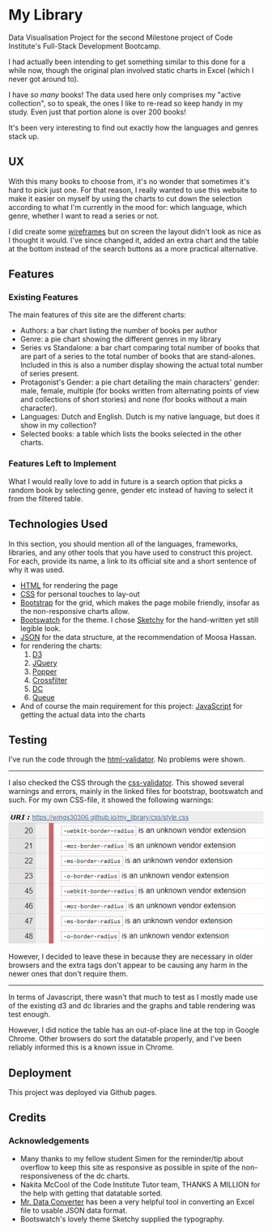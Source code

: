 # My Library

Data Visualisation Project for the second Milestone project of Code Institute's Full-Stack Development Bootcamp. 

I had actually been intending to get something similar to this done for a while now, though the original plan involved static charts in Excel (which I never got around to). 

I have *so many* books! The data used here only comprises my "active collection", so to speak, the ones I like to re-read so keep handy in my study. Even just that portion alone is over 200 books! 

It's been very interesting to find out exactly how the languages and genres stack up. 
 
## UX
 
With this many books to choose from, it's no wonder that sometimes it's hard to pick just one. For that reason, I really wanted to use this website to make it easier on myself by using the charts to cut down the selection according to what I'm currently in the mood for: which language, which genre, whether I want to read a series or not.

I did create some [wireframes](wireframes/original-version) but on screen the layout didn't look as nice as I thought it would. I've since changed it, added an extra chart and the table at the bottom instead of the search buttons as a more practical alternative.

## Features
 
### Existing Features

The main features of this site are the different charts: 
- Authors: a bar chart listing the number of books per author
- Genre: a pie chart showing the different genres in my library
- Series vs Standalone: a bar chart comparing total number of books that are part of a series to the total number of books that are stand-alones. Included in this is also a number display showing the actual total number of series present.
- Protagonist's Gender: a pie chart detailing the main characters' gender: male, female, multiple (for books written from alternating points of view and collections of short stories) and none (for books without a main character).
- Languages: Dutch and English. Dutch is my native language, but does it show in my collection?
- Selected books: a table which lists the books selected in the other charts.

### Features Left to Implement

What I would really love to add in future is a search option that picks a random book by selecting genre, gender etc instead of having to select it from the filtered table. 

## Technologies Used

In this section, you should mention all of the languages, frameworks, libraries, and any other tools that you have used to construct this project. For each, provide its name, a link to its official site and a short sentence of why it was used.

- [HTML](https://en.wikipedia.org/wiki/HyperText_Markup_Language) for rendering the page
- [CSS](https://en.wikipedia.org/wiki/Cascading_Style_Sheets) for personal touches to lay-out
- [Bootstrap](https://getbootstrap.com/) for the grid, which makes the page mobile friendly, insofar as the non-responsive charts allow.
- [Bootswatch](https://bootswatch.com/) for the theme. I chose [Sketchy](https://bootswatch.com/sketchy/) for the hand-written yet still legible look.
- [JSON](https://www.json.org/) for the data structure, at the recommendation of Moosa Hassan.
- for rendering the charts:
  1. [D3](https://d3js.org/)
  1. [JQuery](http://jquery.com/)
  1. [Popper](https://popper.js.org/)
  1. [Crossfilter](http://square.github.io/crossfilter/)
  1. [DC](https://dc-js.github.io/dc.js/)
  1. [Queue](https://github.com/d3/d3-queue)
- And of course the main requirement for this project: [JavaScript](https://www.javascript.com/) for getting the actual data into the charts



## Testing

I've run the code through the [html-validator](https://validator.w3.org/). No problems were shown.

---

I also checked the CSS through the [css-validator](http://jigsaw.w3.org/css-validator/). This showed several warnings and errors, mainly in the linked files for bootstrap, bootswatch and such. For my own CSS-file, it showed the following warnings:

![alt text][warnings]

[warnings]: testing/w3c_css_validation_warnings.png "CSS Warnings"

However, I decided to leave these in because they are necessary in older browsers and the extra tags don't appear to be causing any harm in the newer ones that don't require them. 

---

In terms of Javascript, there wasn't that much to test as I mostly made use of the existing d3 and dc libraries and the graphs and table rendering was test enough. 

However, I did notice the table has an out-of-place line at the top in Google Chrome. Other browsers do sort the datatable properly, and I've been reliably informed this is a known issue in Chrome. 

## Deployment

This project was deployed via Github pages.

## Credits

### Acknowledgements

- Many thanks to my fellow student Simen for the reminder/tip about overflow to keep this site as responsive as possible in spite of the non-responsiveness of the dc charts.
- Nakita McCool of the Code Institute Tutor team, THANKS A MILLION for the help with getting that datatable sorted.
- [Mr. Data Converter](https://shancarter.github.io/mr-data-converter/) has been a very helpful tool in converting an Excel file to usable JSON data format. 
- Bootswatch's lovely theme Sketchy supplied the typography. 